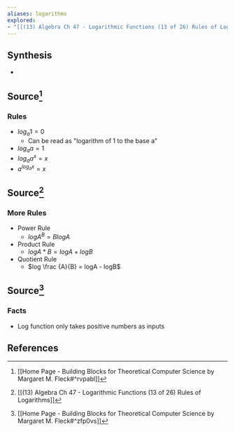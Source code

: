 ```yaml
---
aliases: logarithms
explored:
- "[[(13) Algebra Ch 47 - Logarithmic Functions (13 of 26) Rules of Logarithms]]"
---
```

## Synthesis
- 
## Source[^1]
### Rules
- $log_a1 = 0$
	- Can be read as "logarithm of 1 to the base a"
- $log_aa = 1$
- $log_aa^x = x$
- $a^{log_ax} = x$

## Source[^2]
### More Rules
- Power Rule
	- $logA^B = BlogA$
- Product Rule
	- $logA*B = logA + logB$
- Quotient Rule
	- $log \frac {A}{B} = logA - logB$

## Source[^3]
### Facts
- Log function only takes positive numbers as inputs
## References

[^1]: [[Home Page - Building Blocks for Theoretical Computer Science by Margaret M. Fleck#^rvpabl]]
[^2]: [[(13) Algebra Ch 47 - Logarithmic Functions (13 of 26) Rules of Logarithms]]
[^3]: [[Home Page - Building Blocks for Theoretical Computer Science by Margaret M. Fleck#^zfp0vs]]